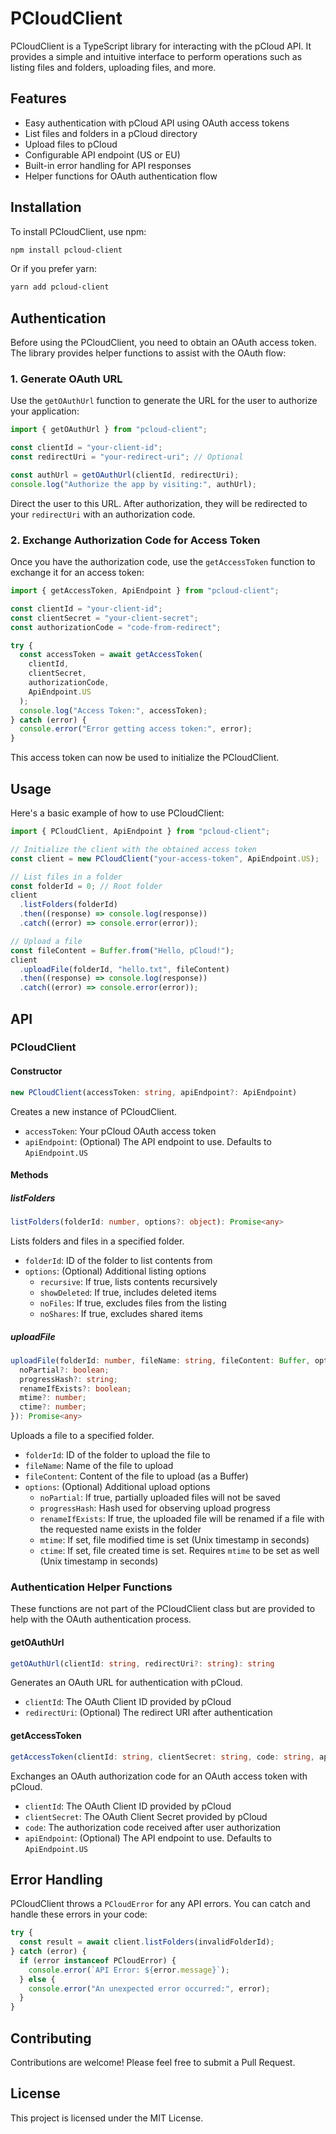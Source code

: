 # PCloudClient

PCloudClient is a TypeScript library for interacting with the pCloud API. It provides a simple and intuitive interface to perform operations such as listing files and folders, uploading files, and more.

## Features

- Easy authentication with pCloud API using OAuth access tokens
- List files and folders in a pCloud directory
- Upload files to pCloud
- Configurable API endpoint (US or EU)
- Built-in error handling for API responses
- Helper functions for OAuth authentication flow

## Installation

To install PCloudClient, use npm:

```bash
npm install pcloud-client
```

Or if you prefer yarn:

```bash
yarn add pcloud-client
```

## Authentication

Before using the PCloudClient, you need to obtain an OAuth access token. The library provides helper functions to assist with the OAuth flow:

### 1. Generate OAuth URL

Use the `getOAuthUrl` function to generate the URL for the user to authorize your application:

```typescript
import { getOAuthUrl } from "pcloud-client";

const clientId = "your-client-id";
const redirectUri = "your-redirect-uri"; // Optional

const authUrl = getOAuthUrl(clientId, redirectUri);
console.log("Authorize the app by visiting:", authUrl);
```

Direct the user to this URL. After authorization, they will be redirected to your `redirectUri` with an authorization code.

### 2. Exchange Authorization Code for Access Token

Once you have the authorization code, use the `getAccessToken` function to exchange it for an access token:

```typescript
import { getAccessToken, ApiEndpoint } from "pcloud-client";

const clientId = "your-client-id";
const clientSecret = "your-client-secret";
const authorizationCode = "code-from-redirect";

try {
  const accessToken = await getAccessToken(
    clientId,
    clientSecret,
    authorizationCode,
    ApiEndpoint.US
  );
  console.log("Access Token:", accessToken);
} catch (error) {
  console.error("Error getting access token:", error);
}
```

This access token can now be used to initialize the PCloudClient.

## Usage

Here's a basic example of how to use PCloudClient:

```typescript
import { PCloudClient, ApiEndpoint } from "pcloud-client";

// Initialize the client with the obtained access token
const client = new PCloudClient("your-access-token", ApiEndpoint.US);

// List files in a folder
const folderId = 0; // Root folder
client
  .listFolders(folderId)
  .then((response) => console.log(response))
  .catch((error) => console.error(error));

// Upload a file
const fileContent = Buffer.from("Hello, pCloud!");
client
  .uploadFile(folderId, "hello.txt", fileContent)
  .then((response) => console.log(response))
  .catch((error) => console.error(error));
```

## API

### PCloudClient

#### Constructor

```typescript
new PCloudClient(accessToken: string, apiEndpoint?: ApiEndpoint)
```

Creates a new instance of PCloudClient.

- `accessToken`: Your pCloud OAuth access token
- `apiEndpoint`: (Optional) The API endpoint to use. Defaults to `ApiEndpoint.US`

#### Methods

##### listFolders

```typescript
listFolders(folderId: number, options?: object): Promise<any>
```

Lists folders and files in a specified folder.

- `folderId`: ID of the folder to list contents from
- `options`: (Optional) Additional listing options
  - `recursive`: If true, lists contents recursively
  - `showDeleted`: If true, includes deleted items
  - `noFiles`: If true, excludes files from the listing
  - `noShares`: If true, excludes shared items

##### uploadFile

```typescript
uploadFile(folderId: number, fileName: string, fileContent: Buffer, options?: {
  noPartial?: boolean;
  progressHash?: string;
  renameIfExists?: boolean;
  mtime?: number;
  ctime?: number;
}): Promise<any>
```

Uploads a file to a specified folder.

- `folderId`: ID of the folder to upload the file to
- `fileName`: Name of the file to upload
- `fileContent`: Content of the file to upload (as a Buffer)
- `options`: (Optional) Additional upload options
  - `noPartial`: If true, partially uploaded files will not be saved
  - `progressHash`: Hash used for observing upload progress
  - `renameIfExists`: If true, the uploaded file will be renamed if a file with the requested name exists in the folder
  - `mtime`: If set, file modified time is set (Unix timestamp in seconds)
  - `ctime`: If set, file created time is set. Requires `mtime` to be set as well (Unix timestamp in seconds)

### Authentication Helper Functions

These functions are not part of the PCloudClient class but are provided to help with the OAuth authentication process.

#### getOAuthUrl

```typescript
getOAuthUrl(clientId: string, redirectUri?: string): string
```

Generates an OAuth URL for authentication with pCloud.

- `clientId`: The OAuth Client ID provided by pCloud
- `redirectUri`: (Optional) The redirect URI after authentication

#### getAccessToken

```typescript
getAccessToken(clientId: string, clientSecret: string, code: string, apiEndpoint?: ApiEndpoint): Promise<string>
```

Exchanges an OAuth authorization code for an OAuth access token with pCloud.

- `clientId`: The OAuth Client ID provided by pCloud
- `clientSecret`: The OAuth Client Secret provided by pCloud
- `code`: The authorization code received after user authorization
- `apiEndpoint`: (Optional) The API endpoint to use. Defaults to `ApiEndpoint.US`

## Error Handling

PCloudClient throws a `PCloudError` for any API errors. You can catch and handle these errors in your code:

```typescript
try {
  const result = await client.listFolders(invalidFolderId);
} catch (error) {
  if (error instanceof PCloudError) {
    console.error(`API Error: ${error.message}`);
  } else {
    console.error("An unexpected error occurred:", error);
  }
}
```

## Contributing

Contributions are welcome! Please feel free to submit a Pull Request.

## License

This project is licensed under the MIT License.
